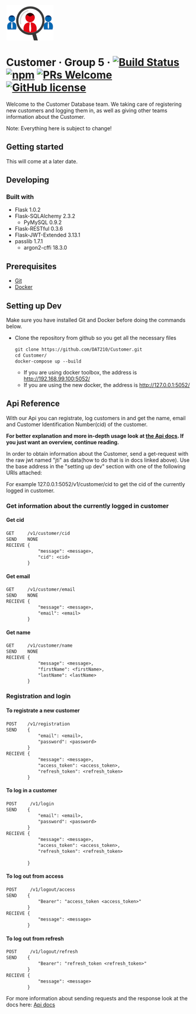 ![Logo of the project](docs/images/Customer_logo.png)

# Customer &middot; Group 5 &middot; [![Build Status](https://img.shields.io/travis/npm/npm/latest.svg?style=flat-square)](https://travis-ci.org/npm/npm) [![npm](https://img.shields.io/npm/v/npm.svg?style=flat-square)](https://www.npmjs.com/package/npm) [![PRs Welcome](https://img.shields.io/badge/PRs-welcome-brightgreen.svg?style=flat-square)](http://makeapullrequest.com) [![GitHub license](https://img.shields.io/badge/license-MIT-blue.svg?style=flat-square)](https://github.com/your/your-project/blob/master/LICENSE)

Welcome to the Customer Database team. We taking care of registering new customers and logging them in, as well as giving other teams information about the Customer.

Note: Everything here is subject to change!

## Getting started
This will come at a later date.

## Developing
### Built with
* Flask 1.0.2
* Flask-SQLAlchemy 2.3.2
    * PyMySQL 0.9.2
* Flask-RESTful 0.3.6
* Flask-JWT-Extended 3.13.1
* passlib 1.7.1
    * argon2-cffi 18.3.0

## Prerequisites
* [Git](https://git-scm.com/downloads)
* [Docker](https://www.docker.com/get-started)

## Setting up Dev
Make sure you have installed Git and Docker before doing the commands below.

* Clone the repository from github so you get all the necessary files

    ```shell
    git clone https://github.com/DAT210/Customer.git
    cd Customer/
    docker-compose up --build
    ```

    * If you are using docker toolbox, the address is  http://192.168.99.100:5052/
    * If you are using the new docker, the address is  http://127.0.0.1:5052/

## Api Reference

With our Api you can registrate, log customers in and get the name, email and Customer Identification Number(cid) of the customer.

__For better explanation and more in-depth usage look at [the Api docs](docs/). If you just want an overview, continue reading.__

In order to obtain information about the Customer, send a get-request with the raw jwt named "jti" as data(how to do that is in docs linked above). Use the base address in the "setting up dev" section with one of the following URIs attached:

For example 127.0.0.1:5052/v1/customer/cid to get the cid of the currently logged in customer.

### Get information about the currently logged in customer

#### Get cid

```
GET     /v1/customer/cid
SEND    NONE
RECIEVE {
            "message": <message>,
            "cid": <cid>
        }
```

#### Get email

```
GET     /v1/customer/email
SEND    NONE
RECIEVE {
            "message": <message>,
            "email": <email>
        }
```

#### Get name

```
GET     /v1/customer/name
SEND    NONE
RECIEVE {
            "message": <message>,
            "firstName": <firstName>,
            "lastName": <lastName>
        }
```
### Registration and login

#### To registrate a new customer

```
POST    /v1/registration
SEND    {
            "email": <email>,
            "password": <password>
        }
RECIEVE {
            "message": <message>,
            "access_token": <access_token>,
            "refresh_token": <refresh_token>
        }
```

#### To log in a customer

```
POST     /v1/login
SEND    {
            "email": <email>,
            "password": <password>
        }
RECIEVE {
            "message": <message>,
            "access_token": <access_token>,
            "refresh_token": <refresh_token>
            
        }
```
#### To log out from access

```
POST     /v1/logout/access
SEND    {
            "Bearer": "access_token <access_token>"
        }
RECIEVE {
            "message": <message>
        }
```

#### To log out from refresh

```
POST     /v1/logout/refresh
SEND    {
            "Bearer": "refresh_token <refresh_token>"
        }
RECIEVE {
            "message": <message>
        }
```

For more information about sending requests and the response look at the docs here: [Api docs](docs/)